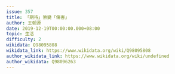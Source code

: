 ```yaml
---
issue: 357
title: 「期待」煞變「傷害」
author: 王朝源
date: 2019-12-19T00:00:00.000+08:00
topic: 生活
difficulty: 2
wikidata: Q98095808
wikidata_link: https://www.wikidata.org/wiki/Q98095808
author_wikidata_link: https://www.wikidata.org/wiki/undefined
author_wikidata: Q98096263
---
```

